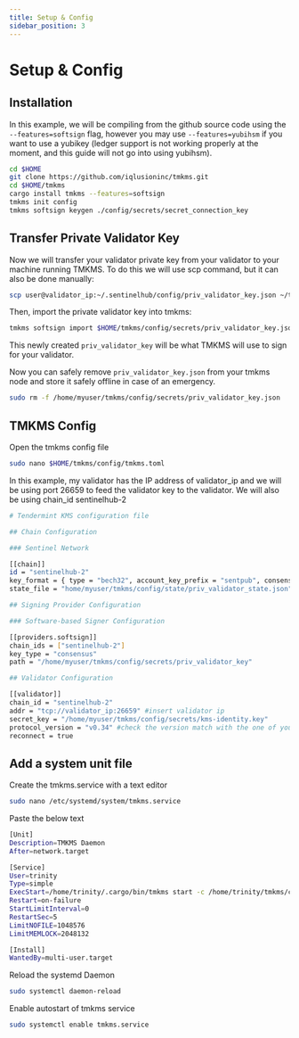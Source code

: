 ```yaml
---
title: Setup & Config
sidebar_position: 3
---
```


# Setup & Config

## Installation

In this example, we will be compiling from the github source code using the `--features=softsign` flag, however you may use `--features=yubihsm` if you want to use a yubikey (ledger support is not working properly at the moment, and this guide will not go into using yubihsm).

```bash
cd $HOME
git clone https://github.com/iqlusioninc/tmkms.git
cd $HOME/tmkms
cargo install tmkms --features=softsign
tmkms init config
tmkms softsign keygen ./config/secrets/secret_connection_key
```

## Transfer Private Validator Key

Now we will transfer your validator private key from your validator to your machine running TMKMS. To do this we will use scp command, but it can also be done manually:

```bash
scp user@validator_ip:~/.sentinelhub/config/priv_validator_key.json ~/tmkms/config/secrets
```

Then, import the private validator key into tmkms:

```bash
tmkms softsign import $HOME/tmkms/config/secrets/priv_validator_key.json $HOME/tmkms/config/secrets/priv_validator_key
```

This newly created `priv_validator_key` will be what TMKMS will use to sign for your validator.

Now you can safely remove `priv_validator_key.json` from your tmkms node and store it safely offline in case of an emergency.

```bash
sudo rm -f /home/myuser/tmkms/config/secrets/priv_validator_key.json
```

## TMKMS Config

Open the tmkms config file

```bash
sudo nano $HOME/tmkms/config/tmkms.toml
```

In this example, my validator has the IP address of validator_ip and we will be using port 26659 to feed the validator key to the validator. We will also be using chain_id sentinelhub-2

```bash title=$HOME/tmkms/config/tmkms.toml
# Tendermint KMS configuration file

## Chain Configuration

### Sentinel Network

[[chain]]
id = "sentinelhub-2"
key_format = { type = "bech32", account_key_prefix = "sentpub", consensus_key_prefix = "sentvalconspub" }
state_file = "home/myuser/tmkms/config/state/priv_validator_state.json"

## Signing Provider Configuration

### Software-based Signer Configuration

[[providers.softsign]]
chain_ids = ["sentinelhub-2"]
key_type = "consensus"
path = "/home/myuser/tmkms/config/secrets/priv_validator_key"

## Validator Configuration

[[validator]]
chain_id = "sentinelhub-2"
addr = "tcp://validator_ip:26659" #insert validator ip
secret_key = "/home/myuser/tmkms/config/secrets/kms-identity.key"
protocol_version = "v0.34" #check the version match with the one of your validator
reconnect = true
```

## Add a system unit file

Create the tmkms.service with a text editor

```bash
sudo nano /etc/systemd/system/tmkms.service
```

Paste the below text

```bash title=/etc/systemd/system/tmkms.service
[Unit]
Description=TMKMS Daemon
After=network.target

[Service]
User=trinity
Type=simple
ExecStart=/home/trinity/.cargo/bin/tmkms start -c /home/trinity/tmkms/config/tmkms.toml
Restart=on-failure
StartLimitInterval=0
RestartSec=5
LimitNOFILE=1048576
LimitMEMLOCK=2048132

[Install]
WantedBy=multi-user.target
```

Reload the systemd Daemon

```bash
sudo systemctl daemon-reload
```

Enable autostart of tmkms service

```bash
sudo systemctl enable tmkms.service
```